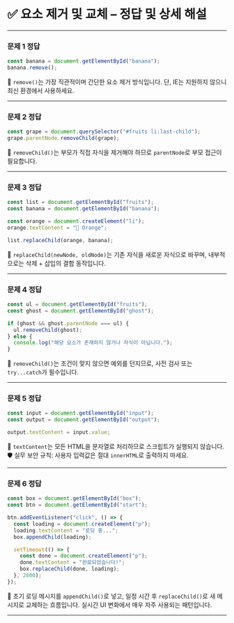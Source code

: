 # ✅ 요소 제거 및 교체 – 정답 및 상세 해설

---

### 문제 1 정답

```js
const banana = document.getElementById("banana");
banana.remove();
```

📌 `remove()`는 가장 직관적이며 간단한 요소 제거 방식입니다. 단, IE는 지원하지 않으니 최신 환경에서 사용하세요.

---

### 문제 2 정답

```js
const grape = document.querySelector("#fruits li:last-child");
grape.parentNode.removeChild(grape);
```

📌 `removeChild()`는 부모가 직접 자식을 제거해야 하므로 `parentNode`로 부모 접근이 필요합니다.

---

### 문제 3 정답

```js
const list = document.getElementById("fruits");
const banana = document.getElementById("banana");

const orange = document.createElement("li");
orange.textContent = "🍊 Orange";

list.replaceChild(orange, banana);
```

📌 `replaceChild(newNode, oldNode)`는 기존 자식을 새로운 자식으로 바꾸며, 내부적으로는 삭제 + 삽입의 결합 동작입니다.

---

### 문제 4 정답

```js
const ul = document.getElementById("fruits");
const ghost = document.getElementById("ghost");

if (ghost && ghost.parentNode === ul) {
  ul.removeChild(ghost);
} else {
  console.log("해당 요소가 존재하지 않거나 자식이 아닙니다.");
}
```

📌 `removeChild()`는 조건이 맞지 않으면 예외를 던지므로, 사전 검사 또는 `try...catch`가 필수입니다.

---

### 문제 5 정답

```js
const input = document.getElementById("input");
const output = document.getElementById("output");

output.textContent = input.value;
```

📌 `textContent`는 모든 HTML을 문자열로 처리하므로 스크립트가 실행되지 않습니다.
🛡️ 실무 보안 규칙: 사용자 입력값은 절대 `innerHTML`로 출력하지 마세요.

---

### 문제 6 정답

```js
const box = document.getElementById("box");
const btn = document.getElementById("start");

btn.addEventListener("click", () => {
  const loading = document.createElement("p");
  loading.textContent = "로딩 중...";
  box.appendChild(loading);

  setTimeout(() => {
    const done = document.createElement("p");
    done.textContent = "완료되었습니다!";
    box.replaceChild(done, loading);
  }, 2000);
});
```

📌 초기 로딩 메시지를 `appendChild()`로 넣고, 일정 시간 후 `replaceChild()`로 새 메시지로 교체하는 흐름입니다. 실시간 UI 변화에서 매우 자주 사용되는 패턴입니다.

---

